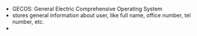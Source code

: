 - GECOS: General Electric Comprehensive Operating System
- stores general information about user, like full name, office number, tel number, etc.
- 